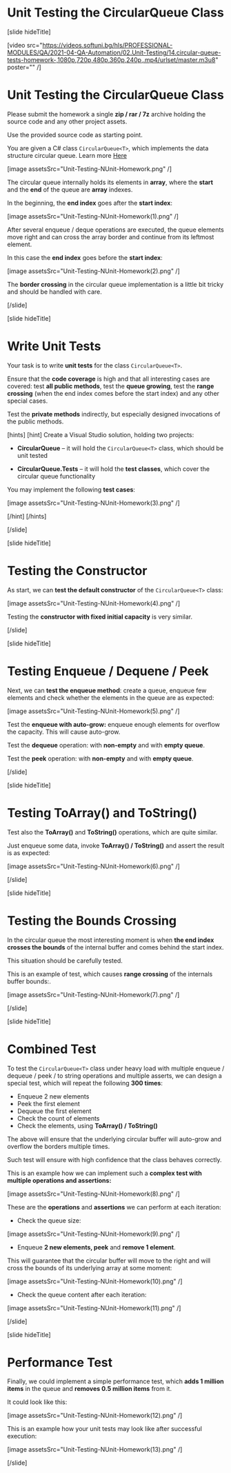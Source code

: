 # Unit Testing the CircularQueue<T> Class
[slide hideTitle]

[video src="https://videos.softuni.bg/hls/PROFESSIONAL-MODULES/QA/2021-04-QA-Automation/02.Unit-Testing/14.circular-queue-tests-homework-,1080p,720p,480p,360p,240p,.mp4/urlset/master.m3u8" poster="" /]

# Unit Testing the CircularQueue<T> Class

Please submit the homework a single **zip / rar / 7z** archive holding the source code and any other project assets.

Use the provided source code as starting point.

You are given a C# class `CircularQueue<T>`, which implements the data structure circular queue. Learn more [Here](https://en.wikipedia.org/wiki/Circular_buffer)

[image assetsSrc="Unit-Testing-NUnit-Homework.png" /]

The circular queue internally holds its elements in **array**, where the **start** and the **end** of the queue are **array** indexes. 

In the beginning, the **end index** goes after the **start index**:

[image assetsSrc="Unit-Testing-NUnit-Homework(1).png" /]

After several enqueue / deque operations are executed, the queue elements move right and can cross the array border and continue from its leftmost element. 

In this case the **end index** goes before the **start index**:

[image assetsSrc="Unit-Testing-NUnit-Homework(2).png" /]

The **border crossing** in the circular queue implementation is a little bit tricky and should be handled with care.

[/slide]

[slide hideTitle]

# Write Unit Tests

Your task is to write **unit tests** for the class `CircularQueue<T>`. 

Ensure that the **code coverage** is high and that all interesting cases are covered: test **all public methods**, test the **queue growing**, test the **range crossing** (when the end index comes before the start index) and any other special cases. 

Test the **private methods** indirectly, but especially designed invocations of the public methods.

[hints]
[hint]
Create a Visual Studio solution, holding two projects:

- **CircularQueue** – it will hold the `CircularQueue<T>` class, which should be unit tested

- **CircularQueue.Tests** – it will hold the **test classes**, which cover the circular queue functionality

You may implement the following **test cases**:

[image assetsSrc="Unit-Testing-NUnit-Homework(3).png" /]

[/hint]
[/hints]

[/slide]

[slide hideTitle]

# Testing the Constructor

As start, we can **test the default constructor** of the `CircularQueue<T>` class:

[image assetsSrc="Unit-Testing-NUnit-Homework(4).png" /]

Testing the **constructor with fixed initial capacity** is very similar.

[/slide]

[slide hideTitle]

# Testing Enqueue / Dequene / Peek

Next, we can **test the enqueue method**: create a queue, enqueue few elements and check whether the elements in the queue are as expected:

[image assetsSrc="Unit-Testing-NUnit-Homework(5).png" /]

Test the **enqueue with auto-grow:** enqueue enough elements for overflow the capacity. This will cause auto-grow.

Test the **dequeue** operation: with **non-empty** and with **empty queue**.

Test the **peek** operation: with **non-empty** and with **empty queue**.

[/slide]

[slide hideTitle]

# Testing ToArray() and ToString()

Test also the **ToArray()** and **ToString()** operations, which are quite similar. 

Just enqueue some data, invoke **ToArray() / ToString()** and assert the result is as expected:

[image assetsSrc="Unit-Testing-NUnit-Homework(6).png" /]


[/slide]


[slide hideTitle]

# Testing the Bounds Crossing

In the circular queue the most interesting moment is when **the end index crosses the bounds** of the internal buffer and comes behind the start index. 

This situation should be carefully tested. 

This is an example of test, which causes **range crossing** of the internals buffer bounds:.

[image assetsSrc="Unit-Testing-NUnit-Homework(7).png" /]


[/slide]

[slide hideTitle]

# Combined Test

To test the `CircularQueue<T>` class under heavy load with multiple enqueue / dequeue / peek / to string operations and multiple asserts, we can design a special test, which will repeat the following **300 times**:

- Enqueue 2 new elements
- Peek the first element
- Dequeue the first element
- Check the count of elements
- Check the elements, using **ToArray() / ToString()**

The above will ensure that the underlying circular buffer will auto-grow and overflow the borders multiple times. 

Such test will ensure with high confidence that the class behaves correctly.

This is an example how we can implement such a **complex test with multiple operations and assertions:**

[image assetsSrc="Unit-Testing-NUnit-Homework(8).png" /]

These are the **operations** and **assertions** we can perform at each iteration:

- Check the queue size:

[image assetsSrc="Unit-Testing-NUnit-Homework(9).png" /]

- Enqueue **2 new elements, peek** and **remove 1 element**. 

This will guarantee that the circular buffer will move to the right and will cross the bounds of its underlying array at some moment:

[image assetsSrc="Unit-Testing-NUnit-Homework(10).png" /]

- Check the queue content after each iteration:

[image assetsSrc="Unit-Testing-NUnit-Homework(11).png" /]

[/slide]

[slide hideTitle]

# Performance Test

Finally, we could implement a simple performance test, which **adds 1 million items** in the queue and **removes 0.5 million items** from it. 

It could look like this:

[image assetsSrc="Unit-Testing-NUnit-Homework(12).png" /]

This is an example how your unit tests may look like after successful execution:

[image assetsSrc="Unit-Testing-NUnit-Homework(13).png" /]

[/slide]
